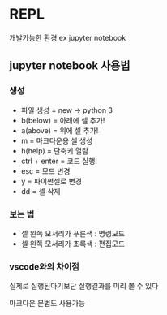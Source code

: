 # REPL

개발가능한 환경 ex jupyter notebook

## jupyter notebook 사용법

### 생성 

- 파일 생성 = new -> python 3
- b(below) = 아래에 셀 추가!
- a(above) = 위에 셀 추가!
- m = 마크다운용 셀 생성
- h(help) = 단축키 열람
- ctrl + enter = 코드 실행!
- esc = 모드 변경
- y = 파이썬셀로 변경
- dd = 셀 삭제

### 보는 법

- 셀 왼쪽 모서리가 푸른색 : 명령모드
- 셀 왼쪽 모서리가 초록색 : 편집모드

### vscode와의 차이점

실제로 실행된다기보단 실행결과를 미리 볼 수 있다

마크다운 문법도 사용가능